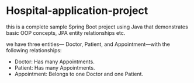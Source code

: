 # Hospital-application-project
this is a complete sample Spring Boot project using Java that demonstrates basic OOP concepts, JPA entity relationships etc.

we have three entities—  Doctor, Patient, and Appointment—with the following relationships:


- Doctor: Has many Appointments.
- Patient: Has many Appointments.
- Appointment: Belongs to one Doctor and one Patient.
